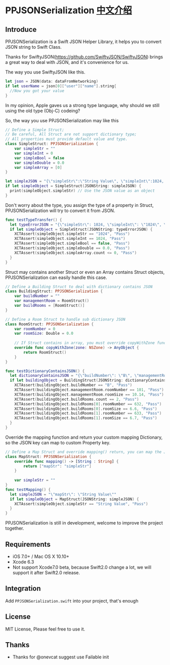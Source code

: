 # PPJSONSerialization [中文介绍](https://github.com/PonyCui/PPJSONSerialization/wiki)
## Introduce
PPJSONSerialization is a Swift JSON Helper Library, it helps you to convert JSON string to Swift Class.

Thanks for SwiftyJSON(https://github.com/SwiftyJSON/SwiftyJSON) brings a great way to deal with JSON, and it's convenience for us.

The way you use SwiftyJSON like this.

```swift
let json = JSON(data: dataFromNetworking)
if let userName = json[0]["user"]["name"].string{
  //Now you got your value
}
```

In my opinion, Apple gaves us a strong type language, why should we still using the old type (Obj-C) codeing?

So, the way you use PPJSONSerialization may like this

```swift
// Define a Simple Struct;
// Be careful, All Struct are not support dictionary type;
// All properties must provide default value and type.
class SimpleStruct: PPJSONSerialization {
    var simpleStr = ""
    var simpleInt = 0
    var simpleBool = false
    var simpleDouble = 0.0
    var simpleArray = [0]
}

let simpleJSON = "{\"simpleStr\":\"String Value\", \"simpleInt\":1024, \"simpleBool\": true, \"simpleDouble\": 1024.00, \"simpleArray\": [1,0,2,4]}"
if let simpleObject = SimpleStruct(JSONString: simpleJSON) {
  print(simpleObject.simpleStr) // Use the JSON value as an object
}
```

Don't worry about the type, you assign the type of a property in Struct, PPJSONSerialization will try to convert it from JSON.
```swift
func testTypeTransfer() {
  let typeErrorJSON = "{\"simpleStr\": 1024, \"simpleInt\": \"1024\", \"simpleBool\": null, \"simpleDouble\": \"Bool Value\", \"simpleArray\": {}}"
  if let simpleObject = SimpleStruct(JSONString: typeErrorJSON) {
    XCTAssert(simpleObject.simpleStr == "1024", "Pass")
    XCTAssert(simpleObject.simpleInt == 1024, "Pass")
    XCTAssert(simpleObject.simpleBool == false, "Pass")
    XCTAssert(simpleObject.simpleDouble == 0.0, "Pass")
    XCTAssert(simpleObject.simpleArray.count <= 0, "Pass")
  }
}
```

Struct may contains another Struct or even an Array contains Struct objects, PPJSONSerialization can easily handle this case.
```swift
// Define a Building Struct to deal with dictionary contains JSON
class BuildingStruct: PPJSONSerialization {
    var buildNumber = ""
    var managementRoom = RoomStruct()
    var buildRooms = [RoomStruct()]
}

// Define a Room Struct to handle sub dictionary JSON
class RoomStruct: PPJSONSerialization {
    var roomNumber = 0
    var roomSize: Double = 0.0
    
    // If Struct contains in array, you must override copyWithZone func and return RoomStruct instance.
    override func copyWithZone(zone: NSZone) -> AnyObject {
        return RoomStruct()
    }
}

func testDictionaryContainsJSON() {
  let dictionaryContainsJSON = "{\"buildNumber\": \"B\", \"managementRoom\":{\"roomNumber\":101, \"roomSize\":10.14}, \"buildRooms\":[{\"roomNumber\":632, \"roomSize\":6.6}, {\"roomNumber\":633, \"roomSize\":6.7}]}"
  if let buildingObject = BuildingStruct(JSONString: dictionaryContainsJSON) {
    XCTAssert(buildingObject.buildNumber == "B", "Pass")
    XCTAssert(buildingObject.managementRoom.roomNumber == 101, "Pass")
    XCTAssert(buildingObject.managementRoom.roomSize == 10.14, "Pass")
    XCTAssert(buildingObject.buildRooms.count == 2, "Pass")
    XCTAssert(buildingObject.buildRooms[0].roomNumber == 632, "Pass")
    XCTAssert(buildingObject.buildRooms[0].roomSize == 6.6, "Pass")
    XCTAssert(buildingObject.buildRooms[1].roomNumber == 633, "Pass")
    XCTAssert(buildingObject.buildRooms[1].roomSize == 6.7, "Pass")
  }
}
```

Override the mapping function and return your custom mapping Dictionary, so the JSON key can map to custom Property key.
```swift
// Define a Map Struct and override mapping() return, you can map the JSON key to Custom Property key
class MapStruct: PPJSONSerialization {
    override func mapping() -> [String : String] {
        return ["mapStr": "simpleStr"]
    }
    
    var simpleStr = ""
}
func testMapping() {
  let simpleJSON = "\"mapStr\": \"String Value\""
  if let simpleObject = MapStruct(JSONString: simpleJSON) {
    XCTAssert(simpleObject.simpleStr == "String Value", "Pass")
  }
}
```

PPJSONSerialization is still in development, welcome to improve the project together.

## Requirements
* iOS 7.0+ / Mac OS X 10.10+
* Xcode 6.3
* Not support Xcode7.0 beta, because Swift2.0 change a lot, we will support it after Swift2.0 release.

## Integration
Add ```PPJSONSerialization.swift``` into your project, that's enough

## License
MIT License, Please feel free to use it.

## Thanks
* Thanks for @onevcat suggest use Failable init
